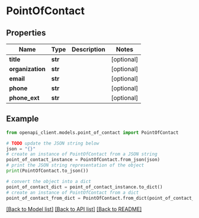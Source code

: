# PointOfContact


## Properties

Name | Type | Description | Notes
------------ | ------------- | ------------- | -------------
**title** | **str** |  | [optional] 
**organization** | **str** |  | [optional] 
**email** | **str** |  | [optional] 
**phone** | **str** |  | [optional] 
**phone_ext** | **str** |  | [optional] 

## Example

```python
from openapi_client.models.point_of_contact import PointOfContact

# TODO update the JSON string below
json = "{}"
# create an instance of PointOfContact from a JSON string
point_of_contact_instance = PointOfContact.from_json(json)
# print the JSON string representation of the object
print(PointOfContact.to_json())

# convert the object into a dict
point_of_contact_dict = point_of_contact_instance.to_dict()
# create an instance of PointOfContact from a dict
point_of_contact_from_dict = PointOfContact.from_dict(point_of_contact_dict)
```
[[Back to Model list]](../README.md#documentation-for-models) [[Back to API list]](../README.md#documentation-for-api-endpoints) [[Back to README]](../README.md)



